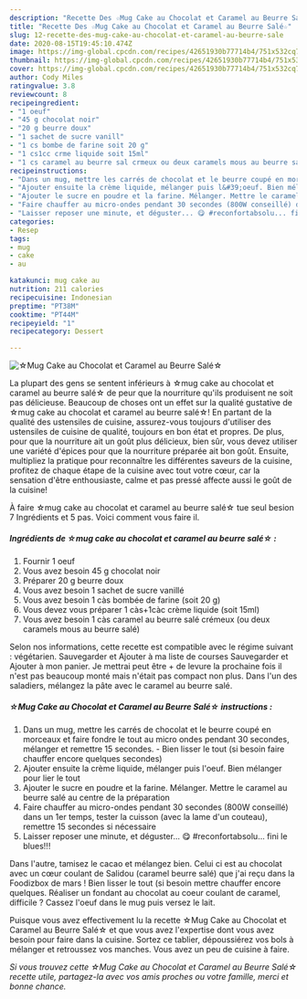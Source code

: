 ```yaml
---
description: "Recette Des ☆Mug Cake au Chocolat et Caramel au Beurre Salé☆"
title: "Recette Des ☆Mug Cake au Chocolat et Caramel au Beurre Salé☆"
slug: 12-recette-des-mug-cake-au-chocolat-et-caramel-au-beurre-sale
date: 2020-08-15T19:45:10.474Z
image: https://img-global.cpcdn.com/recipes/42651930b77714b4/751x532cq70/☆mug-cake-au-chocolat-et-caramel-au-beurre-sale☆-photo-principale-de-la-recette.jpg
thumbnail: https://img-global.cpcdn.com/recipes/42651930b77714b4/751x532cq70/☆mug-cake-au-chocolat-et-caramel-au-beurre-sale☆-photo-principale-de-la-recette.jpg
cover: https://img-global.cpcdn.com/recipes/42651930b77714b4/751x532cq70/☆mug-cake-au-chocolat-et-caramel-au-beurre-sale☆-photo-principale-de-la-recette.jpg
author: Cody Miles
ratingvalue: 3.8
reviewcount: 8
recipeingredient:
- "1 oeuf"
- "45 g chocolat noir"
- "20 g beurre doux"
- "1 sachet de sucre vanill"
- "1 cs bombe de farine soit 20 g"
- "1 cs1cc crme liquide soit 15ml"
- "1 cs caramel au beurre sal crmeux ou deux caramels mous au beurre sal"
recipeinstructions:
- "Dans un mug, mettre les carrés de chocolat et le beurre coupé en morceaux et faire fondre le tout au micro ondes pendant 30 secondes, mélanger et remettre 15 secondes.  Bien lisser le tout (si besoin faire chauffer encore quelques secondes)"
- "Ajouter ensuite la crème liquide, mélanger puis l&#39;oeuf. Bien mélanger pour lier le tout"
- "Ajouter le sucre en poudre et la farine. Mélanger. Mettre le caramel au beurre salé au centre de la préparation"
- "Faire chauffer au micro-ondes pendant 30 secondes (800W conseillé) dans un 1er temps, tester la cuisson (avec la lame d&#39;un couteau), remettre 15 secondes si nécessaire"
- "Laisser reposer une minute, et déguster... 😋 #reconfortabsolu... fini le blues!!!"
categories:
- Resep
tags:
- mug
- cake
- au

katakunci: mug cake au 
nutrition: 211 calories
recipecuisine: Indonesian
preptime: "PT38M"
cooktime: "PT44M"
recipeyield: "1"
recipecategory: Dessert

---
```



![☆Mug Cake au Chocolat et Caramel au Beurre Salé☆](https://img-global.cpcdn.com/recipes/42651930b77714b4/751x532cq70/☆mug-cake-au-chocolat-et-caramel-au-beurre-sale☆-photo-principale-de-la-recette.jpg)

La plupart des gens se sentent inférieurs à ☆mug cake au chocolat et caramel au beurre salé☆ de peur que la nourriture qu'ils produisent ne soit pas délicieuse. Beaucoup de choses ont un effet sur la qualité gustative de ☆mug cake au chocolat et caramel au beurre salé☆! En partant de la qualité des ustensiles de cuisine, assurez-vous toujours d'utiliser des ustensiles de cuisine de qualité, toujours en bon état et propres. De plus, pour que la nourriture ait un goût plus délicieux, bien sûr, vous devez utiliser une variété d'épices pour que la nourriture préparée ait bon goût. Ensuite, multipliez la pratique pour reconnaître les différentes saveurs de la cuisine, profitez de chaque étape de la cuisine avec tout votre cœur, car la sensation d'être enthousiaste, calme et pas pressé affecte aussi le goût de la cuisine!

<!--inarticleads1-->

À faire ☆mug cake au chocolat et caramel au beurre salé☆ tue seul besion 7 Ingrédients et 5 pas. Voici comment vous faire il.

##### Ingrédients de ☆mug cake au chocolat et caramel au beurre salé☆ :

1. Fournir 1 oeuf
1. Vous avez besoin 45 g chocolat noir
1. Préparer 20 g beurre doux
1. Vous avez besoin 1 sachet de sucre vanillé
1. Vous avez besoin 1 càs bombée de farine (soit 20 g)
1. Vous devez vous préparer 1 càs+1càc crème liquide (soit 15ml)
1. Vous avez besoin 1 càs caramel au beurre salé crémeux (ou deux caramels mous au beurre salé)


Selon nos informations, cette recette est compatible avec le régime suivant : végétarien. Sauvegarder et Ajouter à ma liste de courses Sauvegarder et Ajouter à mon panier. Je mettrai peut être + de levure la prochaine fois il n&#39;est pas beaucoup monté mais n&#39;était pas compact non plus. Dans l&#39;un des saladiers, mélangez la pâte avec le caramel au beurre salé. 

<!--inarticleads2-->

##### ☆Mug Cake au Chocolat et Caramel au Beurre Salé☆ instructions :

1. Dans un mug, mettre les carrés de chocolat et le beurre coupé en morceaux et faire fondre le tout au micro ondes pendant 30 secondes, mélanger et remettre 15 secondes.  - Bien lisser le tout (si besoin faire chauffer encore quelques secondes)
1. Ajouter ensuite la crème liquide, mélanger puis l&#39;oeuf. Bien mélanger pour lier le tout
1. Ajouter le sucre en poudre et la farine. Mélanger. Mettre le caramel au beurre salé au centre de la préparation
1. Faire chauffer au micro-ondes pendant 30 secondes (800W conseillé) dans un 1er temps, tester la cuisson (avec la lame d&#39;un couteau), remettre 15 secondes si nécessaire
1. Laisser reposer une minute, et déguster... 😋 #reconfortabsolu... fini le blues!!!


Dans l&#39;autre, tamisez le cacao et mélangez bien. Celui ci est au chocolat avec un cœur coulant de Salidou (caramel beurre salé) que j&#39;ai reçu dans la Foodizbox de mars ! Bien lisser le tout (si besoin mettre chauffer encore quelques. Réaliser un fondant au chocolat au coeur coulant de caramel, difficile ? Cassez l&#39;oeuf dans le mug puis versez le lait. 

<!--inarticleads1-->

<p>
Puisque vous avez effectivement lu la recette ☆Mug Cake au Chocolat et Caramel au Beurre Salé☆ et que vous avez l'expertise dont vous avez besoin pour faire dans la cuisine. Sortez ce tablier, dépoussiérez vos bols à mélanger et retroussez vos manches. Vous avez un peu de cuisine à faire.
</p>

<p>
<i>Si vous trouvez cette ☆Mug Cake au Chocolat et Caramel au Beurre Salé☆ recette utile, partagez-la avec vos amis proches ou votre famille, merci et bonne chance.</i>
</p>
